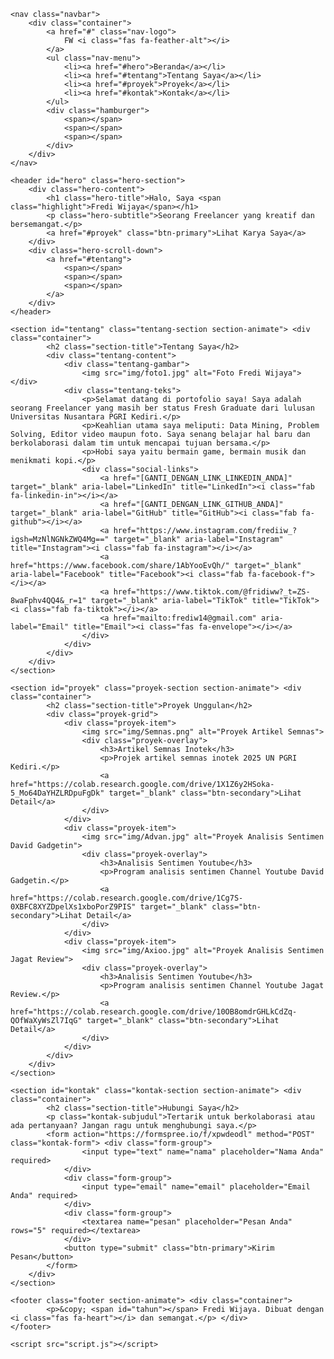 <!DOCTYPE html>
<html lang="id">
<head>
    <meta charset="UTF-8">
    <meta name="viewport" content="width=device-width, initial-scale=1.0">
    <title>Portofolio Saya - Fredi Wijaya</title>
    <link rel="stylesheet" href="style.css">
    <link href="https://fonts.googleapis.com/css2?family=Montserrat:wght@300;400;700&family=Playfair+Display:wght@700&display=swap" rel="stylesheet">
    <link rel="stylesheet" href="https://cdnjs.cloudflare.com/ajax/libs/font-awesome/6.0.0-beta3/css/all.min.css">
</head>
<body>
    <div class="cursor-dot"></div>
    <div class="cursor-outline"></div>

    <nav class="navbar">
        <div class="container">
            <a href="#" class="nav-logo">
                FW <i class="fas fa-feather-alt"></i>
            </a>
            <ul class="nav-menu">
                <li><a href="#hero">Beranda</a></li>
                <li><a href="#tentang">Tentang Saya</a></li>
                <li><a href="#proyek">Proyek</a></li>
                <li><a href="#kontak">Kontak</a></li>
            </ul>
            <div class="hamburger">
                <span></span>
                <span></span>
                <span></span>
            </div>
        </div>
    </nav>

    <header id="hero" class="hero-section">
        <div class="hero-content">
            <h1 class="hero-title">Halo, Saya <span class="highlight">Fredi Wijaya</span></h1>
            <p class="hero-subtitle">Seorang Freelancer yang kreatif dan bersemangat.</p>
            <a href="#proyek" class="btn-primary">Lihat Karya Saya</a>
        </div>
        <div class="hero-scroll-down">
            <a href="#tentang">
                <span></span>
                <span></span>
                <span></span>
            </a>
        </div>
    </header>

    <section id="tentang" class="tentang-section section-animate"> <div class="container">
            <h2 class="section-title">Tentang Saya</h2>
            <div class="tentang-content">
                <div class="tentang-gambar">
                    <img src="img/foto1.jpg" alt="Foto Fredi Wijaya"> </div>
                <div class="tentang-teks">
                    <p>Selamat datang di portofolio saya! Saya adalah seorang Freelancer yang masih ber status Fresh Graduate dari lulusan Universitas Nusantara PGRI Kediri.</p>
                    <p>Keahlian utama saya meliputi: Data Mining, Problem Solving, Editor video maupun foto. Saya senang belajar hal baru dan berkolaborasi dalam tim untuk mencapai tujuan bersama.</p>
                    <p>Hobi saya yaitu bermain game, bermain musik dan menikmati kopi.</p>
                    <div class="social-links">
                        <a href="[GANTI_DENGAN_LINK_LINKEDIN_ANDA]" target="_blank" aria-label="LinkedIn" title="LinkedIn"><i class="fab fa-linkedin-in"></i></a>
                        <a href="[GANTI_DENGAN_LINK_GITHUB_ANDA]" target="_blank" aria-label="GitHub" title="GitHub"><i class="fab fa-github"></i></a>
                        <a href="https://www.instagram.com/frediiw_?igsh=MzNlNGNkZWQ4Mg==" target="_blank" aria-label="Instagram" title="Instagram"><i class="fab fa-instagram"></i></a>
                        <a href="https://www.facebook.com/share/1AbYooEvQh/" target="_blank" aria-label="Facebook" title="Facebook"><i class="fab fa-facebook-f"></i></a>
                        <a href="https://www.tiktok.com/@fridiww?_t=ZS-8waFphv4QQ4&_r=1" target="_blank" aria-label="TikTok" title="TikTok"><i class="fab fa-tiktok"></i></a>
                        <a href="mailto:frediw14@gmail.com" aria-label="Email" title="Email"><i class="fas fa-envelope"></i></a>
                    </div>
                </div>
            </div>
        </div>
    </section>

    <section id="proyek" class="proyek-section section-animate"> <div class="container">
            <h2 class="section-title">Proyek Unggulan</h2>
            <div class="proyek-grid">
                <div class="proyek-item">
                    <img src="img/Semnas.png" alt="Proyek Artikel Semnas">
                    <div class="proyek-overlay">
                        <h3>Artikel Semnas Inotek</h3>
                        <p>Projek artikel semnas inotek 2025 UN PGRI Kediri.</p>
                        <a href="https://colab.research.google.com/drive/1X1Z6y2HSoka-5_Mo64DaYHZLRDpuFgDk" target="_blank" class="btn-secondary">Lihat Detail</a>
                    </div>
                </div>
                <div class="proyek-item">
                    <img src="img/Advan.jpg" alt="Proyek Analisis Sentimen David Gadgetin">
                    <div class="proyek-overlay">
                        <h3>Analisis Sentimen Youtube</h3>
                        <p>Program analisis sentimen Channel Youtube David Gadgetin.</p>
                        <a href="https://colab.research.google.com/drive/1Cg7S-0XBFC8XYZDpelXs1xboPorZ9PIS" target="_blank" class="btn-secondary">Lihat Detail</a>
                    </div>
                </div>
                <div class="proyek-item">
                    <img src="img/Axioo.jpg" alt="Proyek Analisis Sentimen Jagat Review">
                    <div class="proyek-overlay">
                        <h3>Analisis Sentimen Youtube</h3>
                        <p>Program analisis sentimen Channel Youtube Jagat Review.</p>
                        <a href="https://colab.research.google.com/drive/10OB8omdrGHLkCdZq-QOfWaXyWsZl7IqG" target="_blank" class="btn-secondary">Lihat Detail</a>
                    </div>
                </div>
            </div>
        </div>
    </section>

    <section id="kontak" class="kontak-section section-animate"> <div class="container">
            <h2 class="section-title">Hubungi Saya</h2>
            <p class="kontak-subjudul">Tertarik untuk berkolaborasi atau ada pertanyaan? Jangan ragu untuk menghubungi saya.</p>
            <form action="https://formspree.io/f/xpwdeodl" method="POST" class="kontak-form"> <div class="form-group">
                    <input type="text" name="nama" placeholder="Nama Anda" required>
                </div>
                <div class="form-group">
                    <input type="email" name="email" placeholder="Email Anda" required>
                </div>
                <div class="form-group">
                    <textarea name="pesan" placeholder="Pesan Anda" rows="5" required></textarea>
                </div>
                <button type="submit" class="btn-primary">Kirim Pesan</button>
            </form>
        </div>
    </section>

    <footer class="footer section-animate"> <div class="container">
            <p>&copy; <span id="tahun"></span> Fredi Wijaya. Dibuat dengan <i class="fas fa-heart"></i> dan semangat.</p> </div>
    </footer>

    <script src="script.js"></script>
</body>
</html>

